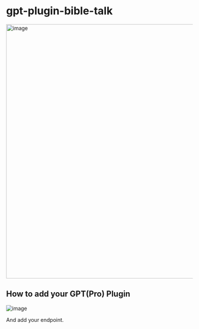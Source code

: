 # gpt-plugin-bible-talk

<img width="685" alt="image" src="https://github.com/hunkim/gpt-plugin-bible-talk/assets/901975/2c42a42c-8ff8-4a37-b8ba-4bb4cfda4111">

## How to add your GPT(Pro) Plugin
![image](https://github.com/hunkim/gpt-plugin-bible-talk/assets/901975/2764bbf1-9681-43c5-832d-d7e5fc653875)

And add your endpoint.

